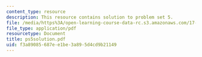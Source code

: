 ```yaml
---
content_type: resource
description: This resource contains solution to problem set 5.
file: /media/https%3A/open-learning-course-data-rc.s3.amazonaws.com/17-881-game-theory-and-political-theory-fall-2004/f3a89085687ee1be3a895d4cd9b21149_ps5solution.pdf
file_type: application/pdf
resourcetype: Document
title: ps5solution.pdf
uid: f3a89085-687e-e1be-3a89-5d4cd9b21149
---
```

